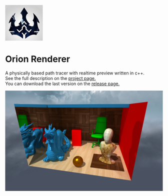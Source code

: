 ![logo](logo.jpg?raw=true)
# Orion Renderer

A physically based path tracer with realtime preview written in c++.  
See the full description on the [project page.](https://trylz.github.io/OrionRenderer/)  
You can download the last version on the [release page.](https://github.com/Trylz/OrionRenderer/releases/)  

![Alt text](docs/gallery/DragonScene.png?raw=true "DragonScene")  
